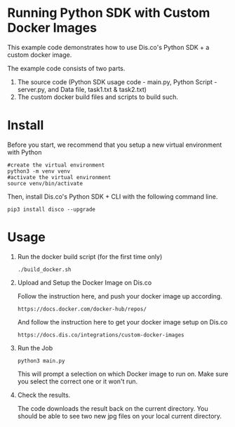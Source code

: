# Running Python SDK with Custom Docker Images

This example code demonstrates how to use Dis.co's Python SDK + a custom docker image.

The example code consists of two parts.

1. The source code (Python SDK usage code - main.py, Python Script - server.py, and Data file, task1.txt & task2.txt)
2. The custom docker build files and scripts to build such. 

# Install

Before you start, we recommend that you setup a new virtual environment with Python

```
#create the virtual environment
python3 -m venv venv 
#activate the virtual environment
source venv/bin/activate
``` 

Then, install Dis.co's Python SDK + CLI with the following command line.

```
pip3 install disco --upgrade

```

# Usage

1. Run the docker build script (for the first time only)

	```
	./build_docker.sh
	```

2. Upload and Setup the Docker Image on Dis.co 

	Follow the instruction here, and push your docker image up according.
	```
	https://docs.docker.com/docker-hub/repos/
	```

	And follow the instruction here to get your docker image setup on Dis.co

	```
	https://docs.dis.co/integrations/custom-docker-images
	```

3. Run the Job

	```
	python3 main.py
	```

	This will prompt a selection on which Docker image to run on. Make sure you select the correct one or it won't run.

4. Check the results.

	The code downloads the result back on the current directory. You should be able to see two new jpg files on your local current directory. 
